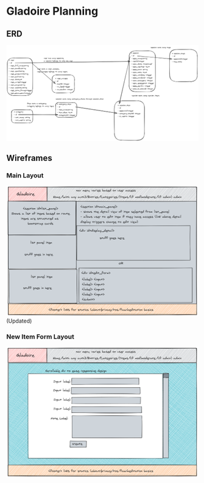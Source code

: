 # Gladoire Planning

## ERD
![](Gladoire-ERD001-Draft.png)

## Wireframes

### Main Layout
![](Gladoire-mainlayout2.png) 
(Updated)

### New Item Form Layout
![](Gladoire-newitem_layout.png)

